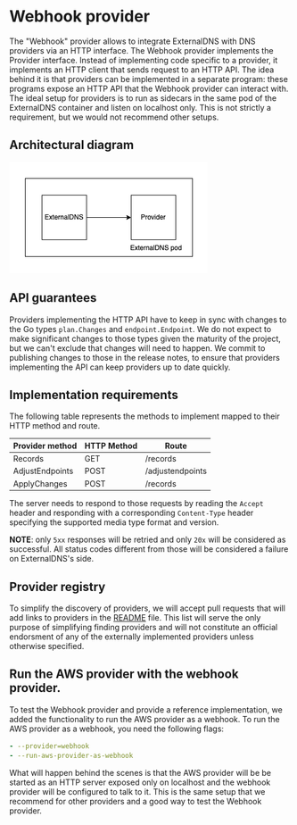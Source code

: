 # Webhook provider

The "Webhook" provider allows to integrate ExternalDNS with DNS providers via an HTTP interface.
The Webhook provider implements the Provider interface. Instead of implementing code specific to a provider, it implements an HTTP client that sends request to an HTTP API.
The idea behind it is that providers can be implemented in a separate program: these programs expose an HTTP API that the Webhook provider can interact with. The ideal setup for providers is to run as sidecars in the same pod of the ExternalDNS container and listen on localhost only. This is not strictly a requirement, but we would not recommend other setups.

## Architectural diagram

![Webhook provider](../img/webhook-provider.png)

## API guarantees

Providers implementing the HTTP API have to keep in sync with changes to the Go types `plan.Changes` and `endpoint.Endpoint`. We do not expect to make significant changes to those types given the maturity of the project, but we can't exclude that changes will need to happen. We commit to publishing changes to those in the release notes, to ensure that providers implementing the API can keep providers up to date quickly.

## Implementation requirements

The following table represents the methods to implement mapped to their HTTP method and route.

| Provider method | HTTP Method | Route |
| --- | --- | --- |
| Records | GET | /records |
| AdjustEndpoints | POST | /adjustendpoints |
| ApplyChanges | POST | /records |

The server needs to respond to those requests by reading the `Accept` header and responding with a corresponding `Content-Type` header specifying the supported media type format and version.

**NOTE**: only `5xx` responses will be retried and only `20x` will be considered as successful. All status codes different from those will be considered a failure on ExternalDNS's side.

## Provider registry

To simplify the discovery of providers, we will accept pull requests that will add links to providers in the [README](../../README.md) file. This list will serve the only purpose of simplifying finding providers and will not constitute an official endorsment of any of the externally implemented providers unless otherwise specified.


## Run the AWS provider with the webhook provider.

To test the Webhook provider and provide a reference implementation, we added the functionality to run the AWS provider as a webhook. To run the AWS provider as a webhook, you need the following flags:

```yaml
- --provider=webhook
- --run-aws-provider-as-webhook
```

What will happen behind the scenes is that the AWS provider will be be started as an HTTP server exposed only on localhost and the webhook provider will be configured to talk to it. This is the same setup that we recommend for other providers and a good way to test the Webhook provider.
